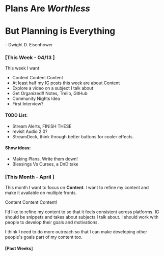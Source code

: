 # __Plans__ Are _Worthless_
# But __Planning__ is __Everything__

\- Dwight D. Eisenhower



### [__This Week__ - 04/13 ]

This week I want
- Content Content Content
- At least half my IG posts this week are about Content
- Explore a video on a subject I talk about
- Get Organized!! Notes, Trello, GitHub
- Community Nights Idea
 - First Interview?

#### TODO List:
- Stream Alerts, FINISH THESE
- revisit Audio 2.0?
- StreamDeck, think through better buttons for cooler effects.

#### Show ideas:
- Making Plans, Write them down!
- Blessings Vs Curses, a DnD take

### [__This Month__ - April ]

This month I want to focus on **Content**.  I want to refine my content and make it available on multiple fronts.

Content Content Content!

I'd like to refine my content to so that it feels consistent across platforms.  IG should be snippets and takes about subjects I talk about.  I should work with people to develop their goals and motivations.

I think I need to do more outreach so that I can make developing other people's goals part of my content too.

#### [Past Weeks]
